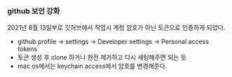 ### github 보안 강화
2021년 8월 13일부로 깃허브에서 작업시 계정 암호가 아닌 토큰으로 인증하게 되었다.   
- github profile -> settings -> Developer settings -> Personal access tokens
- 토큰 생성 후 clone 하거나 완전 제거하고 다시 세팅해주면 되는 듯
- mac os에서는 keychain access에서 암호를 변경해준다.